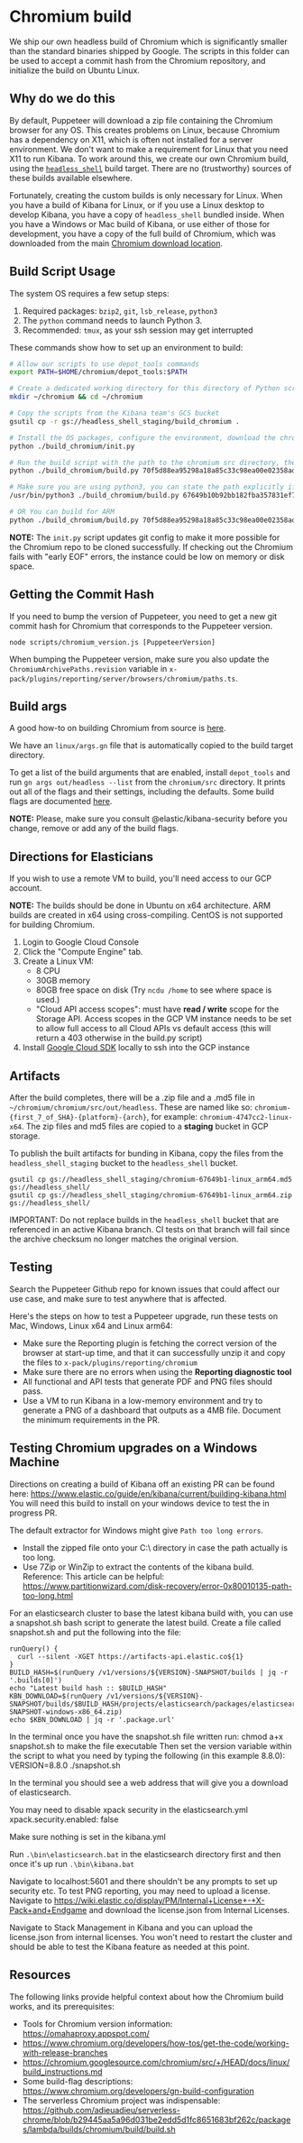 # Chromium build

We ship our own headless build of Chromium which is significantly smaller than
the standard binaries shipped by Google. The scripts in this folder can be used
to accept a commit hash from the Chromium repository, and initialize the build
on Ubuntu Linux.

## Why do we do this

By default, Puppeteer will download a zip file containing the Chromium browser for any
OS. This creates problems on Linux, because Chromium has a dependency on X11, which
is often not installed for a server environment. We don't want to make a requirement
for Linux that you need X11 to run Kibana. To work around this, we create our own Chromium
build, using the
[`headless_shell`](https://chromium.googlesource.com/chromium/src/+/5cf4b8b13ed518472038170f8de9db2f6c258fe4/headless)
build target. There are no (trustworthy) sources of these builds available elsewhere.

Fortunately, creating the custom builds is only necessary for Linux. When you have a build
of Kibana for Linux, or if you use a Linux desktop to develop Kibana, you have a copy of
`headless_shell` bundled inside. When you have a Windows or Mac build of Kibana, or use
either of those for development, you have a copy of the full build of Chromium, which
was downloaded from the main [Chromium download
location](https://commondatastorage.googleapis.com/chromium-browser-snapshots/index.html).

## Build Script Usage

The system OS requires a few setup steps:
1. Required packages: `bzip2`, `git`, `lsb_release`, `python3`
2. The `python` command needs to launch Python 3.
3. Recommended: `tmux`, as your ssh session may get interrupted

These commands show how to set up an environment to build:
```sh
# Allow our scripts to use depot_tools commands
export PATH=$HOME/chromium/depot_tools:$PATH

# Create a dedicated working directory for this directory of Python scripts.
mkdir ~/chromium && cd ~/chromium

# Copy the scripts from the Kibana team's GCS bucket
gsutil cp -r gs://headless_shell_staging/build_chromium .

# Install the OS packages, configure the environment, download the chromium source (25GB)
python ./build_chromium/init.py

# Run the build script with the path to the chromium src directory, the git commit hash
python ./build_chromium/build.py 70f5d88ea95298a18a85c33c98ea00e02358ad75 x64

# Make sure you are using python3, you can state the path explicitly if needed
/usr/bin/python3 ./build_chromium/build.py 67649b10b92bb182fba357831ef7dd6a1baa5648 x64

# OR You can build for ARM
python ./build_chromium/build.py 70f5d88ea95298a18a85c33c98ea00e02358ad75 arm64
```

**NOTE:** The `init.py` script updates git config to make it more possible for
the Chromium repo to be cloned successfully. If checking out the Chromium fails
with "early EOF" errors, the instance could be low on memory or disk space.

## Getting the Commit Hash

If you need to bump the version of Puppeteer, you need to get a new git commit hash for Chromium that corresponds to the Puppeteer version.
```
node scripts/chromium_version.js [PuppeteerVersion]
```

When bumping the Puppeteer version, make sure you also update the `ChromiumArchivePaths.revision` variable in
`x-pack/plugins/reporting/server/browsers/chromium/paths.ts`.

## Build args

A good how-to on building Chromium from source is
[here](https://chromium.googlesource.com/chromium/src/+/master/docs/get_the_code.md).

We have an `linux/args.gn` file that is automatically copied to the build target directory.

To get a list of the build arguments that are enabled, install `depot_tools` and run
`gn args out/headless --list` from the `chromium/src` directory. It prints out all of the flags and their
settings, including the defaults. Some build flags are documented
[here](https://www.chromium.org/developers/gn-build-configuration).

**NOTE:** Please, make sure you consult @elastic/kibana-security before you change, remove or add any of the build flags.

## Directions for Elasticians

If you wish to use a remote VM to build, you'll need access to our GCP account.

**NOTE:** The builds should be done in Ubuntu on x64 architecture. ARM builds
are created in x64 using cross-compiling. CentOS is not supported for building Chromium.

1. Login to Google Cloud Console
2. Click the "Compute Engine" tab.
3. Create a Linux VM:
   - 8 CPU
   - 30GB memory
   - 80GB free space on disk (Try `ncdu /home` to see where space is used.)
   - "Cloud API access scopes": must have **read / write** scope for the Storage API. Access scopes in the GCP VM instance needs to be set to allow full access to all Cloud APIs vs default access (this will return a 403 otherwise in the build.py script)
4. Install [Google Cloud SDK](https://cloud.google.com/sdk) locally to ssh into the GCP instance

## Artifacts

After the build completes, there will be a .zip file and a .md5 file in `~/chromium/chromium/src/out/headless`. These are named like so: `chromium-{first_7_of_SHA}-{platform}-{arch}`, for example: `chromium-4747cc2-linux-x64`.
The zip files and md5 files are copied to a **staging** bucket in GCP storage.

To publish the built artifacts for bunding in Kibana, copy the files from the `headless_shell_staging` bucket to the `headless_shell` bucket.
```
gsutil cp gs://headless_shell_staging/chromium-67649b1-linux_arm64.md5 gs://headless_shell/
gsutil cp gs://headless_shell_staging/chromium-67649b1-linux_arm64.zip gs://headless_shell/
```

IMPORTANT: Do not replace builds in the `headless_shell` bucket that are referenced in an active Kibana branch. CI tests on that branch will fail since the archive checksum no longer matches the original version.

## Testing
Search the Puppeteer Github repo for known issues that could affect our use case, and make sure to test anywhere that is affected.

Here's the steps on how to test a Puppeteer upgrade, run these tests on Mac, Windows, Linux x64 and Linux arm64:

- Make sure the Reporting plugin is fetching the correct version of the browser
  at start-up time, and that it can successfully unzip it and copy the files to
  `x-pack/plugins/reporting/chromium`
- Make sure there are no errors when using the **Reporting diagnostic tool**
- All functional and API tests that generate PDF and PNG files should pass.
- Use a VM to run Kibana in a low-memory environment and try to generate a PNG of a dashboard that outputs as a 4MB file. Document the minimum requirements in the PR.

## Testing Chromium upgrades on a Windows Machine

Directions on creating a build of Kibana off an existing PR can be found here: 
https://www.elastic.co/guide/en/kibana/current/building-kibana.html 
You will need this build to install on your windows device to test the in progress PR. 

The default extractor for Windows might give `Path too long errors`. 
- Install the zipped file onto your C:\ directory in case the path actually is too long. 
- Use 7Zip or WinZip to extract the contents of the kibana build.
Reference: This article can be helpful:
https://www.partitionwizard.com/disk-recovery/error-0x80010135-path-too-long.html  

For an elasticsearch cluster to base the latest kibana build with, you can use a snapshot.sh bash script to generate the latest build. Create a file called snapshot.sh and put the following into the file: 

```
runQuery() {
  curl --silent -XGET https://artifacts-api.elastic.co${1}
}
BUILD_HASH=$(runQuery /v1/versions/${VERSION}-SNAPSHOT/builds | jq -r '.builds[0]')
echo "Latest build hash :: $BUILD_HASH"
KBN_DOWNLOAD=$(runQuery /v1/versions/${VERSION}-SNAPSHOT/builds/$BUILD_HASH/projects/elasticsearch/packages/elasticsearch-${VERSION}-SNAPSHOT-windows-x86_64.zip)
echo $KBN_DOWNLOAD | jq -r '.package.url'
```

In the terminal once you have the snapshot.sh file written run: 
chmod a+x snapshot.sh to make the file executable
Then set the version variable within the script to what you need by typing the following (in this example 8.8.0):
VERSION=8.8.0 ./snapshot.sh

In the terminal you should see a web address that will give you a download of elasticsearch. 

You may need to disable xpack security in the elasticsearch.yml 
xpack.security.enabled: false

Make sure nothing is set in the kibana.yml

Run `.\bin\elasticsearch.bat` in the elasticsearch directory first and then once it's up run `.\bin\kibana.bat`

Navigate to localhost:5601 and there shouldn't be any prompts to set up security etc. To test PNG reporting, you may need to upload a license. Navigate to https://wiki.elastic.co/display/PM/Internal+License+-+X-Pack+and+Endgame and download the license.json from Internal Licenses. 

Navigate to Stack Management in Kibana and you can upload the license.json from internal licenses. You won't need to restart the cluster and should be able to test the Kibana feature as needed at this point. 

## Resources

The following links provide helpful context about how the Chromium build works, and its prerequisites:

- Tools for Chromium version information: https://omahaproxy.appspot.com/
- https://www.chromium.org/developers/how-tos/get-the-code/working-with-release-branches
- https://chromium.googlesource.com/chromium/src/+/HEAD/docs/linux/build_instructions.md
- Some build-flag descriptions: https://www.chromium.org/developers/gn-build-configuration
- The serverless Chromium project was indispensable: https://github.com/adieuadieu/serverless-chrome/blob/b29445aa5a96d031be2edd5d1fc8651683bf262c/packages/lambda/builds/chromium/build/build.sh
